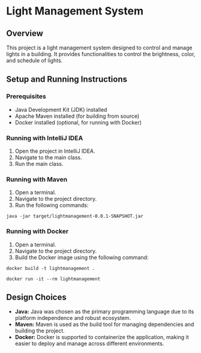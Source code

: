 # Light Management System

## Overview
This project is a light management system designed to control and manage lights in a building. It provides functionalities to control the brightness, color, and schedule of lights.

## Setup and Running Instructions

### Prerequisites
- Java Development Kit (JDK) installed
- Apache Maven installed (for building from source)
- Docker installed (optional, for running with Docker)

### Running with IntelliJ IDEA
1. Open the project in IntelliJ IDEA.
2. Navigate to the main class.
3. Run the main class.

### Running with Maven
1. Open a terminal.
2. Navigate to the project directory.
3. Run the following commands:

```mvn clean install
java -jar target/lightmanagement-0.0.1-SNAPSHOT.jar

```


### Running with Docker
1. Open a terminal.
2. Navigate to the project directory.
3. Build the Docker image using the following command:

```
docker build -t lightmanagement .

docker run -it --rm lightmanagement

```

## Design Choices
- **Java:** Java was chosen as the primary programming language due to its platform independence and robust ecosystem.
- **Maven:** Maven is used as the build tool for managing dependencies and building the project.
- **Docker:** Docker is supported to containerize the application, making it easier to deploy and manage across different environments.

